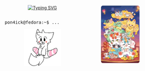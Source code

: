 <div align="center">
    <img src="https://github.com/Pon4ick/Pon4ick/blob/main/assets/banner.png" width="25%" align="right" />
    <a href="https://git.io/typing-svg"><img src="https://readme-typing-svg.demolab.com?font=JetBrains+Mono&weight=100&size=40&duration=4000&pause=300&color=028BF7&center=true&vCenter=true&multiline=true&width=435&height=120&lines=HI!;I'm+Pon4ick" alt="Typing SVG" /></a>
    <br></br>
    <div align="left">
<pre>
        pon4ick@fedora:~$ ...
</pre>
</div>
<img src="https://github.com/Pon4ick/Pon4ick/blob/main/assets/bottom.webp" height="120"  align="center"/>
</div>